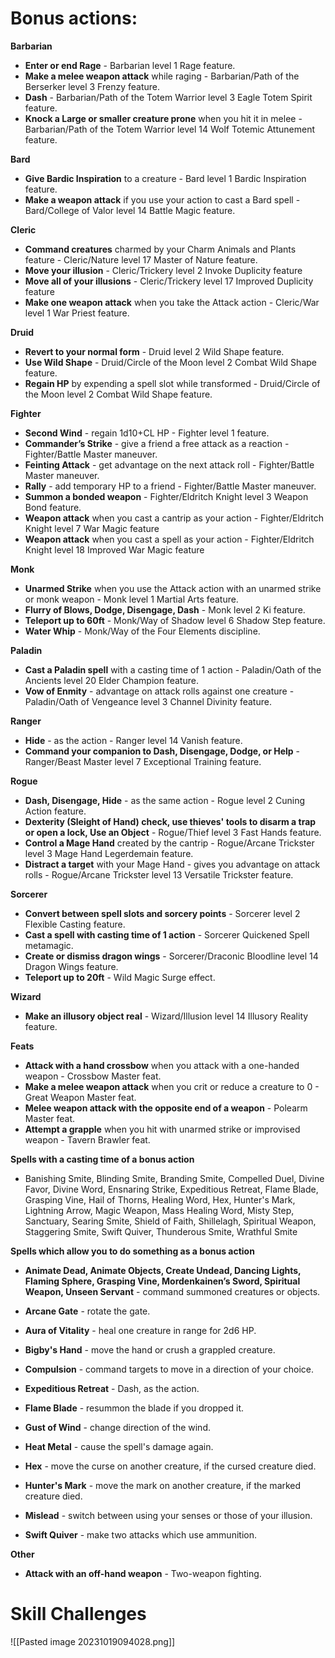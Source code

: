 # Bonus actions:
**Barbarian**
- **Enter or end Rage** - Barbarian level 1 Rage feature.  
- **Make a melee weapon attack** while raging - Barbarian/Path of the Berserker level 3 Frenzy feature.
- **Dash** - Barbarian/Path of the Totem Warrior level 3 Eagle Totem Spirit feature.
- **Knock a Large or smaller creature prone** when you hit it in melee - Barbarian/Path of the Totem Warrior level 14 Wolf Totemic Attunement feature.

**Bard**
- **Give Bardic Inspiration** to a creature - Bard level 1 Bardic Inspiration feature.
- **Make a weapon attack** if you use your action to cast a Bard spell - Bard/College of Valor level 14 Battle Magic feature.

**Cleric**
- **Command creatures** charmed by your Charm Animals and Plants feature - Cleric/Nature level 17 Master of Nature feature.
- **Move your illusion** - Cleric/Trickery level 2 Invoke Duplicity feature
- **Move all of your illusions** - Cleric/Trickery level 17 Improved Duplicity feature
- **Make one weapon attack** when you take the Attack action - Cleric/War level 1 War Priest feature.

**Druid**
- **Revert to your normal form** - Druid level 2 Wild Shape feature.
- **Use Wild Shape** - Druid/Circle of the Moon level 2 Combat Wild Shape feature.
- **Regain HP** by expending a spell slot while transformed - Druid/Circle of the Moon level 2 Combat Wild Shape feature.

**Fighter**
- **Second Wind** - regain 1d10+CL HP - Fighter level 1 feature.
- **Commander’s Strike** - give a friend a free attack as a reaction - Fighter/Battle Master maneuver.
- **Feinting Attack** - get advantage on the next attack roll - Fighter/Battle Master maneuver.
- **Rally** - add temporary HP to a friend - Fighter/Battle Master maneuver.
- **Summon a bonded weapon** - Fighter/Eldritch Knight level 3 Weapon Bond feature.
- **Weapon attack** when you cast a cantrip as your action - Fighter/Eldritch Knight level 7 War Magic feature
- **Weapon attack** when you cast a spell as your action - Fighter/Eldritch Knight level 18 Improved War Magic feature

**Monk**
- **Unarmed Strike** when you use the Attack action with an unarmed strike or monk weapon - Monk level 1 Martial Arts feature.
- **Flurry of Blows, Dodge, Disengage, Dash** - Monk level 2 Ki feature.
- **Teleport up to 60ft** - Monk/Way of Shadow level 6 Shadow Step feature.
- **Water Whip** - Monk/Way of the Four Elements discipline.

**Paladin**
- **Cast a Paladin spell** with a casting time of 1 action - Paladin/Oath of the Ancients level 20 Elder Champion feature.
- **Vow of Enmity** - advantage on attack rolls against one creature - Paladin/Oath of Vengeance level 3 Channel Divinity feature.

**Ranger**
- **Hide** - as the action - Ranger level 14 Vanish feature.
- **Command your companion to Dash, Disengage, Dodge, or Help** - Ranger/Beast Master level 7 Exceptional Training feature.

**Rogue**

- **Dash, Disengage, Hide** - as the same action - Rogue level 2 Cuning Action feature.
- **Dexterity (Sleight of Hand) check, use thieves' tools to disarm a trap or open a lock, Use an Object** - Rogue/Thief level 3 Fast Hands feature.
- **Control a Mage Hand** created by the cantrip - Rogue/Arcane Trickster level 3 Mage Hand Legerdemain feature.
- **Distract a target** with your Mage Hand - gives you advantage on attack rolls - Rogue/Arcane Trickster level 13 Versatile Trickster feature.

**Sorcerer**
- **Convert between spell slots and sorcery points** - Sorcerer level 2 Flexible Casting feature.
- **Cast a spell with casting time of 1 action** - Sorcerer Quickened Spell metamagic.
- **Create or dismiss dragon wings** - Sorcerer/Draconic Bloodline level 14 Dragon Wings feature.
- **Teleport up to 20ft** - Wild Magic Surge effect.

**Wizard**
- **Make an illusory object real** - Wizard/Illusion level 14 Illusory Reality feature.

**Feats**   
- **Attack with a hand crossbow** when you attack with a one-handed weapon - Crossbow Master feat.
- **Make a melee weapon attack** when you crit or reduce a creature to 0 - Great Weapon Master feat.
- **Melee weapon attack with the opposite end of a weapon** - Polearm Master feat.
- **Attempt a grapple** when you hit with unarmed strike or improvised weapon - Tavern Brawler feat.

**Spells with a casting time of a bonus action**
- Banishing Smite, Blinding Smite, Branding Smite, Compelled Duel, Divine Favor, Divine Word, Ensnaring Strike, Expeditious Retreat, Flame Blade, Grasping Vine, Hail of Thorns, Healing Word, Hex, Hunter's Mark, Lightning Arrow, Magic Weapon, Mass Healing Word, Misty Step, Sanctuary, Searing Smite, Shield of Faith, Shillelagh, Spiritual Weapon, Staggering Smite, Swift Quiver, Thunderous Smite, Wrathful Smite

**Spells which allow you to do something as a bonus action**

- **Animate Dead, Animate Objects, Create Undead, Dancing Lights, Flaming Sphere, Grasping Vine, Mordenkainen’s Sword, Spiritual Weapon, Unseen Servant** - command summoned creatures or objects.
    
- **Arcane Gate** - rotate the gate.
    
- **Aura of Vitality** - heal one creature in range for 2d6 HP.
    
- **Bigby's Hand** - move the hand or crush a grappled creature.
    
- **Compulsion** - command targets to move in a direction of your choice.
    
- **Expeditious Retreat** - Dash, as the action.
    
- **Flame Blade** - resummon the blade if you dropped it.
    
- **Gust of Wind** - change direction of the wind.
    
- **Heat Metal** - cause the spell's damage again.
    
- **Hex** - move the curse on another creature, if the cursed creature died.
    
- **Hunter's Mark** - move the mark on another creature, if the marked creature died.
    
- **Mislead** - switch between using your senses or those of your illusion.
    
- **Swift Quiver** - make two attacks which use ammunition.
    

**Other**

- **Attack with an off-hand weapon** - Two-weapon fighting.

# Skill Challenges

![[Pasted image 20231019094028.png]]
